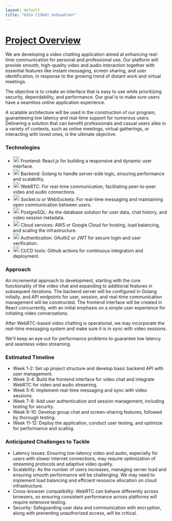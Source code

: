 ```yaml
---
layout: default
title: "GVSU CIS641 XsQuadrant"
---
```


# <ins>Project Overview</ins>

We are developing a video chatting application aimed at enhancing real-time communication for personal and professional use. Our platform will provide smooth, high-quality video and audio interaction together with essential features like instant messaging, screen sharing, and user identification, in response to the growing trend of distant work and virtual meetings.

The objective is to create an interface that is easy to use while prioritizing security, dependability, and performance. Our goal is to make sure users have a seamless online application experience.

A scalable architecture will be used in the construction of our program, guaranteeing low latency and real-time support for numerous users. Delivering a solution that can benefit professionals and casual users alike in a variety of contexts, such as online meetings, virtual gatherings, or interacting with loved ones, is the ultimate objective.

### Technologies

- <img src="{{ '/assets/favicons/reactjs.svg' | relative_url }}" alt="React" style="width: 20px; height: 20px;"> Frontend: React.js for building a responsive and dynamic user interface.
- <img src="{{ '/assets/favicons/golang.svg' | relative_url }}" alt="Golang" style="width: 20px; height: 20px;"> Backend: Golang to handle server-side logic, ensuring performance and scalability.
- <img src="{{ '/assets/favicons/webrtc.svg' | relative_url }}" alt="WebRTC" style="width: 20px; height: 20px;"> WebRTC: For real-time communication, facilitating peer-to-peer video and audio connections.
- <img src="{{ '/assets/favicons/power-socket-us.svg' | relative_url }}" alt="WebSockets" style="width: 20px; height: 20px;"> Socket.io or WebSockets: For real-time messaging and maintaining open communication between users.
- <img src="{{ '/assets/favicons/postgresql.svg' | relative_url }}" alt="PostgreSQL" style="width: 20px; height: 20px;"> PostgreSQL: As the database solution for user data, chat history, and video session metadata.
- <img src="{{ '/assets/favicons/google-cloud.svg' | relative_url }}" alt="Google Cloud" style="width: 20px; height: 20px;"> Cloud services: AWS or Google Cloud for hosting, load balancing, and scaling the infrastructure.
- <img src="{{ '/assets/favicons/oauth.svg' | relative_url }}" alt="OAuth" style="width: 20px; height: 20px;"> Authentication: OAuth2 or JWT for secure login and user verification.
- <img src="{{ '/assets/favicons/github-mark.svg' | relative_url }}" alt="GitHub" style="width: 20px; height: 20px;"> CI/CD tools: Github actions for continuous integration and deployment.

### Approach

An incremental approach to development, starting with the core functionality of the video chat and expanding to additional features in subsequent iterations. The backend server will be configured in Golang initially, and API endpoints for user, session, and real-time communication management will be constructed. The frontend interface will be created in React concurrently, with an initial emphasis on a simple user experience for initiating video conversations.

After WebRTC-based video chatting is operational, we may incorporate the real-time messaging system and make sure it is in sync with video sessions.

We'll keep an eye out for performance problems to guarantee low latency and seamless video streaming.


### Estimated Timeline

- Week 1-2: Set up project structure and develop basic backend API with user management.
- Week 3-4: Build the frontend interface for video chat and integrate WebRTC for video and audio streaming.
- Week 5-6: Implement real-time messaging and sync with video sessions.
- Week 7-8: Add user authentication and session management, including testing for security.
- Week 9-10: Develop group chat and screen-sharing features, followed by thorough testing.
- Week 11-12: Deploy the application, conduct user testing, and optimize for performance and scaling.

### Anticipated Challenges to Tackle

- Latency issues: Ensuring low-latency video and audio, especially for users with slower internet connections, may require optimization of streaming protocols and adaptive video quality.
- Scalability: As the number of users increases, managing server load and ensuring smooth performance will be challenging. We may need to implement load balancing and efficient resource allocation on cloud infrastructure.
- Cross-browser compatibility: WebRTC can behave differently across browsers, so ensuring consistent performance across platforms will require extensive testing.
- Security: Safeguarding user data and communication with encryption, along with preventing unauthorized access, will be critical.





